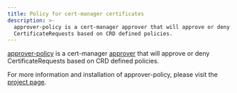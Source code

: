 ```yaml
---
title: Policy for cert-manager certificates
description: >-
  approver-policy is a cert-manager approver that will approve or deny
  CertificateRequests based on CRD defined policies.
---
```


[approver-policy](https://github.com/cert-manager/policy-approver) is a
cert-manager
[approver](https://cert-manager.io/docs/concepts/certificaterequest/#approval)
that will approve or deny CertificateRequests based on CRD defined policies.

For more information and installation of approver-policy, please visit the
[project page](https://github.com/cert-manager/policy-approver).
